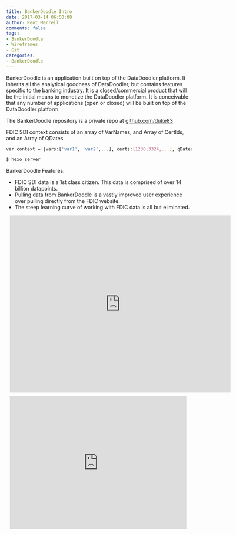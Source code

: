 ```yaml
---
title: BankerDoodle Intro
date: 2017-03-14 06:50:08
author: Kent Merrell
comments: false
tags: 
- BankerDoodle
- Wireframes
- Git
categories: 
- BankerDoodle
---
```


BankerDoodle is an application built on top of the DataDoodler platform. It inherits all the analytical goodness of DataDoodler, but contains features specific to the banking industry. It is a closed/commercial product that will be the initial means to monetize the DataDoodler platform. It is conceivable that any number of applications (open or closed) will be built on top of the DataDoodler platform. 
<!-- More -->
The BankerDoodle repository is a private repo at [github.com/duke83](https://github.com/duke83)

FDIC SDI context consists of an array of VarNames, and Array of CertIds, and an Array of QDates.
``` bash
var context = {vars:['var1', 'var2',...], certs:[1230,3324,...], qDates:['2012Q1', '2013Q1']}
```


``` bash
$ hexo server
```


BankerDoodle Features:
 * FDIC SDI data is a 1st class citizen. This data is comprised of over 14 billion datapoints.
 * Pulling data from BankerDoodle is a vastly improved user experience over pulling directly from the FDIC website.
 * The steep learning curve of working with FDIC data is all but eliminated.
 
 
 
 <div style="width: 600px; height: 480px; margin: 10px; position: relative;"><iframe allowfullscreen frameborder="0" style="width:600px; height:480px" src="https://www.lucidchart.com/documents/embeddedchart/35c03798-d57c-43f8-a951-99deb63a9ce4" id="_TP43X1-tWrg"></iframe></div>
 
 
<div style="width: 480px; height: 360px; margin: 10px; position: relative;"><iframe allowfullscreen frameborder="0" style="width:480px; height:360px" src="https://www.lucidchart.com/documents/embeddedchart/8f6ddd1b-c9da-41c5-b61f-8de4a2f50133" id="Bdn4h32lctgt"></iframe></div>